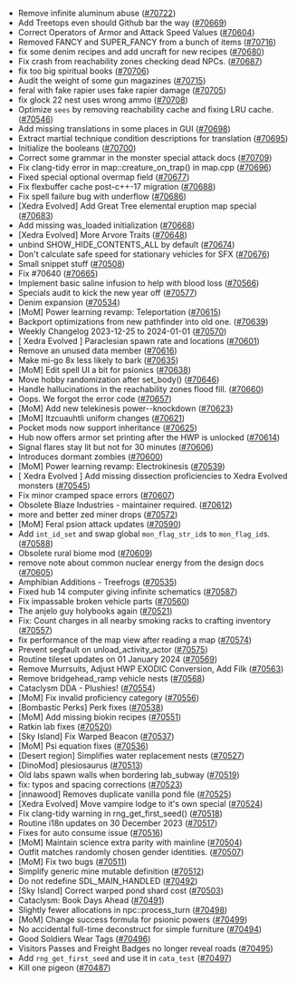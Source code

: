 * Remove infinite aluminum abuse ([#70722](https://github.com/CleverRaven/Cataclysm-DDA/pull/70722))
* Add Treetops even should Github bar the way ([#70669](https://github.com/CleverRaven/Cataclysm-DDA/pull/70669))
* Correct Operators of Armor and Attack Speed Values ([#70604](https://github.com/CleverRaven/Cataclysm-DDA/pull/70604))
* Removed FANCY and SUPER_FANCY from a bunch of items ([#70716](https://github.com/CleverRaven/Cataclysm-DDA/pull/70716))
* fix some denim recipes and add uncraft for new recipes ([#70680](https://github.com/CleverRaven/Cataclysm-DDA/pull/70680))
* Fix crash from reachability zones checking dead NPCs. ([#70687](https://github.com/CleverRaven/Cataclysm-DDA/pull/70687))
* fix too big spiritual books ([#70706](https://github.com/CleverRaven/Cataclysm-DDA/pull/70706))
* Audit the weight of some gun magazines ([#70715](https://github.com/CleverRaven/Cataclysm-DDA/pull/70715))
* feral with fake rapier uses fake rapier damage ([#70705](https://github.com/CleverRaven/Cataclysm-DDA/pull/70705))
* fix glock 22 nest uses wrong ammo ([#70708](https://github.com/CleverRaven/Cataclysm-DDA/pull/70708))
* Optimize `sees` by removing reachability cache and fixing LRU cache. ([#70546](https://github.com/CleverRaven/Cataclysm-DDA/pull/70546))
* Add missing translations in some places in GUI ([#70698](https://github.com/CleverRaven/Cataclysm-DDA/pull/70698))
* Extract martial technique condition descriptions for translation ([#70695](https://github.com/CleverRaven/Cataclysm-DDA/pull/70695))
* Initialize the booleans ([#70700](https://github.com/CleverRaven/Cataclysm-DDA/pull/70700))
* Correct some grammar in the monster special attack docs ([#70709](https://github.com/CleverRaven/Cataclysm-DDA/pull/70709))
* Fix clang-tidy error in map::creature_on_trap() in map.cpp ([#70696](https://github.com/CleverRaven/Cataclysm-DDA/pull/70696))
* Fixed special optional overmap field ([#70677](https://github.com/CleverRaven/Cataclysm-DDA/pull/70677))
* Fix flexbuffer cache post-c++-17 migration ([#70688](https://github.com/CleverRaven/Cataclysm-DDA/pull/70688))
* Fix spell failure bug with underflow ([#70686](https://github.com/CleverRaven/Cataclysm-DDA/pull/70686))
* [Xedra Evolved] Add Great Tree elemental eruption map special ([#70683](https://github.com/CleverRaven/Cataclysm-DDA/pull/70683))
* Add missing was_loaded initialization ([#70668](https://github.com/CleverRaven/Cataclysm-DDA/pull/70668))
* [Xedra Evolved] More Arvore Traits ([#70648](https://github.com/CleverRaven/Cataclysm-DDA/pull/70648))
* unbind SHOW_HIDE_CONTENTS_ALL by default ([#70674](https://github.com/CleverRaven/Cataclysm-DDA/pull/70674))
* Don't calculate safe speed for stationary vehicles for SFX ([#70676](https://github.com/CleverRaven/Cataclysm-DDA/pull/70676))
* Small snippet stuff ([#70508](https://github.com/CleverRaven/Cataclysm-DDA/pull/70508))
* Fix #70640 ([#70665](https://github.com/CleverRaven/Cataclysm-DDA/pull/70665))
* Implement basic saline infusion to help with blood loss ([#70566](https://github.com/CleverRaven/Cataclysm-DDA/pull/70566))
* Specials audit to kick the new year off ([#70577](https://github.com/CleverRaven/Cataclysm-DDA/pull/70577))
* Denim expansion ([#70534](https://github.com/CleverRaven/Cataclysm-DDA/pull/70534))
* [MoM] Power learning revamp: Teleportation ([#70615](https://github.com/CleverRaven/Cataclysm-DDA/pull/70615))
* Backport optimizations from new pathfinder into old one.  ([#70639](https://github.com/CleverRaven/Cataclysm-DDA/pull/70639))
* Weekly Changelog 2023-12-25 to 2024-01-01 ([#70570](https://github.com/CleverRaven/Cataclysm-DDA/pull/70570))
* [ Xedra Evolved ] Paraclesian spawn rate and locations ([#70601](https://github.com/CleverRaven/Cataclysm-DDA/pull/70601))
* Remove an unused data member ([#70616](https://github.com/CleverRaven/Cataclysm-DDA/pull/70616))
* Make mi-go 8x less likely to bark ([#70635](https://github.com/CleverRaven/Cataclysm-DDA/pull/70635))
* [MoM] Edit spell UI a bit for psionics ([#70638](https://github.com/CleverRaven/Cataclysm-DDA/pull/70638))
* Move hobby randomization after set_body() ([#70646](https://github.com/CleverRaven/Cataclysm-DDA/pull/70646))
* Handle hallucinations in the reachability zones flood fill. ([#70660](https://github.com/CleverRaven/Cataclysm-DDA/pull/70660))
* Oops. We forgot the error code ([#70657](https://github.com/CleverRaven/Cataclysm-DDA/pull/70657))
* [MoM] Add new telekinesis power--knockdown ([#70623](https://github.com/CleverRaven/Cataclysm-DDA/pull/70623))
* [MoM] Itzcuauhtli uniform changes ([#70621](https://github.com/CleverRaven/Cataclysm-DDA/pull/70621))
* Pocket mods now support inheritance ([#70625](https://github.com/CleverRaven/Cataclysm-DDA/pull/70625))
* Hub now offers armor set printing after the HWP is unlocked ([#70614](https://github.com/CleverRaven/Cataclysm-DDA/pull/70614))
* Signal flares stay lit but not for 30 minutes ([#70606](https://github.com/CleverRaven/Cataclysm-DDA/pull/70606))
* Introduces dormant zombies ([#70600](https://github.com/CleverRaven/Cataclysm-DDA/pull/70600))
* [MoM] Power learning revamp: Electrokinesis ([#70539](https://github.com/CleverRaven/Cataclysm-DDA/pull/70539))
* [ Xedra Evolved ] Add missing dissection proficiencies to Xedra Evolved monsters ([#70545](https://github.com/CleverRaven/Cataclysm-DDA/pull/70545))
* Fix minor cramped space errors ([#70607](https://github.com/CleverRaven/Cataclysm-DDA/pull/70607))
* Obsolete Blaze Industries - maintainer required. ([#70612](https://github.com/CleverRaven/Cataclysm-DDA/pull/70612))
* more and better zed miner drops ([#70572](https://github.com/CleverRaven/Cataclysm-DDA/pull/70572))
* [MoM] Feral psion attack updates ([#70590](https://github.com/CleverRaven/Cataclysm-DDA/pull/70590))
* Add `int_id_set` and swap global `mon_flag_str_id`s to `mon_flag_id`s. ([#70588](https://github.com/CleverRaven/Cataclysm-DDA/pull/70588))
* Obsolete rural biome mod ([#70609](https://github.com/CleverRaven/Cataclysm-DDA/pull/70609))
* remove note about common nuclear energy from the design docs ([#70605](https://github.com/CleverRaven/Cataclysm-DDA/pull/70605))
* Amphibian Additions - Treefrogs ([#70535](https://github.com/CleverRaven/Cataclysm-DDA/pull/70535))
* Fixed hub 14 computer giving infinite schematics ([#70587](https://github.com/CleverRaven/Cataclysm-DDA/pull/70587))
* Fix impassable broken vehicle parts ([#70560](https://github.com/CleverRaven/Cataclysm-DDA/pull/70560))
* The anjelo guy holybooks again ([#70521](https://github.com/CleverRaven/Cataclysm-DDA/pull/70521))
* Fix: Count charges in all nearby smoking racks to crafting inventory ([#70557](https://github.com/CleverRaven/Cataclysm-DDA/pull/70557))
* fix performance of the map view after reading a map ([#70574](https://github.com/CleverRaven/Cataclysm-DDA/pull/70574))
* Prevent segfault on unload_activity_actor ([#70575](https://github.com/CleverRaven/Cataclysm-DDA/pull/70575))
* Routine tileset updates on 01 January 2024 ([#70569](https://github.com/CleverRaven/Cataclysm-DDA/pull/70569))
* Remove Murrsuits, Adjust HWP EXODIC Conversion, Add Filk ([#70563](https://github.com/CleverRaven/Cataclysm-DDA/pull/70563))
* Remove bridgehead_ramp vehicle nests ([#70568](https://github.com/CleverRaven/Cataclysm-DDA/pull/70568))
* Cataclysm DDA - Plushies! ([#70554](https://github.com/CleverRaven/Cataclysm-DDA/pull/70554))
* [MoM] Fix invalid proficiency category ([#70556](https://github.com/CleverRaven/Cataclysm-DDA/pull/70556))
* [Bombastic Perks] Perk fixes ([#70538](https://github.com/CleverRaven/Cataclysm-DDA/pull/70538))
* [MoM] Add missing biokin recipes ([#70551](https://github.com/CleverRaven/Cataclysm-DDA/pull/70551))
* Ratkin lab fixes ([#70520](https://github.com/CleverRaven/Cataclysm-DDA/pull/70520))
* [Sky Island] Fix Warped Beacon ([#70537](https://github.com/CleverRaven/Cataclysm-DDA/pull/70537))
* [MoM] Psi equation fixes ([#70536](https://github.com/CleverRaven/Cataclysm-DDA/pull/70536))
* [Desert region] Simplifies water replacement nests ([#70527](https://github.com/CleverRaven/Cataclysm-DDA/pull/70527))
* [DinoMod] plesiosaurus ([#70513](https://github.com/CleverRaven/Cataclysm-DDA/pull/70513))
* Old labs spawn walls when bordering lab_subway ([#70519](https://github.com/CleverRaven/Cataclysm-DDA/pull/70519))
* fix: typos and spacing corrections ([#70523](https://github.com/CleverRaven/Cataclysm-DDA/pull/70523))
* [innawood] Removes duplicate vanilla pond file ([#70525](https://github.com/CleverRaven/Cataclysm-DDA/pull/70525))
* [Xedra Evolved] Move vampire lodge to it's own special ([#70524](https://github.com/CleverRaven/Cataclysm-DDA/pull/70524))
* Fix clang-tidy warning in rng_get_first_seed() ([#70518](https://github.com/CleverRaven/Cataclysm-DDA/pull/70518))
* Routine i18n updates on 30 December 2023 ([#70517](https://github.com/CleverRaven/Cataclysm-DDA/pull/70517))
* Fixes for auto consume issue ([#70516](https://github.com/CleverRaven/Cataclysm-DDA/pull/70516))
* [MoM] Maintain science extra parity with mainline ([#70504](https://github.com/CleverRaven/Cataclysm-DDA/pull/70504))
* Outfit matches randomly chosen gender identities. ([#70507](https://github.com/CleverRaven/Cataclysm-DDA/pull/70507))
* [MoM] Fix two bugs ([#70511](https://github.com/CleverRaven/Cataclysm-DDA/pull/70511))
* Simplify generic mine mutable definition ([#70512](https://github.com/CleverRaven/Cataclysm-DDA/pull/70512))
* Do not redefine SDL_MAIN_HANDLED ([#70492](https://github.com/CleverRaven/Cataclysm-DDA/pull/70492))
* [Sky Island] Correct warped pond shard cost ([#70503](https://github.com/CleverRaven/Cataclysm-DDA/pull/70503))
* Cataclysm: Book Days Ahead ([#70491](https://github.com/CleverRaven/Cataclysm-DDA/pull/70491))
* Slightly fewer allocations in npc::process_turn ([#70498](https://github.com/CleverRaven/Cataclysm-DDA/pull/70498))
* [MoM] Change success formula for psionic powers ([#70499](https://github.com/CleverRaven/Cataclysm-DDA/pull/70499))
* No accidental full-time deconstruct for simple furniture ([#70494](https://github.com/CleverRaven/Cataclysm-DDA/pull/70494))
* Good Soldiers Wear Tags ([#70496](https://github.com/CleverRaven/Cataclysm-DDA/pull/70496))
* Visitors Passes and Freight Badges no longer reveal roads ([#70495](https://github.com/CleverRaven/Cataclysm-DDA/pull/70495))
* Add `rng_get_first_seed` and use it in `cata_test` ([#70497](https://github.com/CleverRaven/Cataclysm-DDA/pull/70497))
* Kill one pigeon ([#70487](https://github.com/CleverRaven/Cataclysm-DDA/pull/70487))

